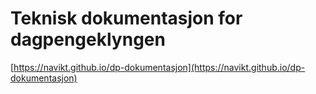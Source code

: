 # Teknisk dokumentasjon for dagpengeklyngen

[https://navikt.github.io/dp-dokumentasjon](https://navikt.github.io/dp-dokumentasjon)
